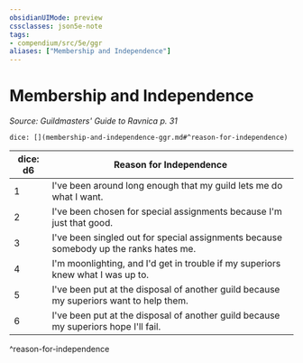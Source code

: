 ```yaml
---
obsidianUIMode: preview
cssclasses: json5e-note
tags:
- compendium/src/5e/ggr
aliases: ["Membership and Independence"]
---
```

# Membership and Independence
*Source: Guildmasters' Guide to Ravnica p. 31* 

`dice: [](membership-and-independence-ggr.md#^reason-for-independence)`

| dice: d6 | Reason for Independence |
|----------|-------------------------|
| 1 | I've been around long enough that my guild lets me do what I want. |
| 2 | I've been chosen for special assignments because I'm just that good. |
| 3 | I've been singled out for special assignments because somebody up the ranks hates me. |
| 4 | I'm moonlighting, and I'd get in trouble if my superiors knew what I was up to. |
| 5 | I've been put at the disposal of another guild because my superiors want to help them. |
| 6 | I've been put at the disposal of another guild because my superiors hope I'll fail. |
^reason-for-independence
